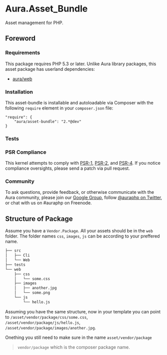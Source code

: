 # Aura.Asset_Bundle

Asset management for PHP.

## Foreword

### Requirements

This package requires PHP 5.3 or later. Unlike Aura library packages, this 
asset package has userland dependencies:

- [aura/web](https://packagist.org/packages/aura/web)

### Installation

This asset-bundle is installable and autoloadable via Composer with the following
`require` element in your `composer.json` file:

    "require": {
        "aura/asset-bundle": "2.*@dev"
    }

### Tests



### PSR Compliance

This kernel attempts to comply with [PSR-1][], [PSR-2][], and [PSR-4][]. If
you notice compliance oversights, please send a patch via pull request.

[PSR-1]: https://github.com/php-fig/fig-standards/blob/master/accepted/PSR-1-basic-coding-standard.md
[PSR-2]: https://github.com/php-fig/fig-standards/blob/master/accepted/PSR-2-coding-style-guide.md
[PSR-4]: https://github.com/php-fig/fig-standards/blob/master/accepted/PSR-4-autoloader.md

### Community

To ask questions, provide feedback, or otherwise communicate with the Aura community, please join our [Google Group](http://groups.google.com/group/auraphp), follow [@auraphp on Twitter](http://twitter.com/auraphp), or chat with us on #auraphp on Freenode.

## Structure of Package

Assume you have a `Vendor.Package`. All your assets should be in the 
`web` folder. The folder names `css`, `images`, `js` can be according to your preffered name.


```bash
├── src
│   ├── Cli
│   └── Web
├── tests
└── web
    ├── css
    │   └── some.css
    ├── images
    │   ├── another.jpg
    │   └── some.png
    └── js
        └── hello.js
```

Assuming you have the same structure, now in your template you can point 
to `/asset/vendor/package/css/some.css`, `/asset/vendor/package/js/hello.js`, `/asset/vendor/package/images/another.jpg`.

Onething you still need to make sure in the name `asset/vendor/package` 

> `vendor/package` which is the composer package name.
